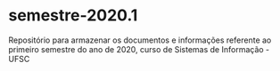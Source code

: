 # semestre-2020.1
Repositório para armazenar os documentos e informações referente ao primeiro semestre do ano de 2020, curso de Sistemas de Informação - UFSC
